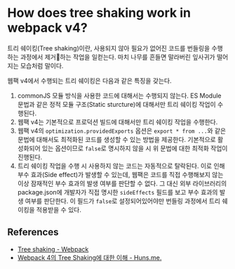 # How does tree shaking work in webpack v4?

트리 쉐이킹(Tree shaking)이란, 사용되지 않아 필요가 없어진 코드를 번들링을 수행하는 과정에서 제거하는 작업을 일컫는다. 마치 나무를 흔들면 말라버린 잎사귀가 떨어지는 모습처럼 말이다.

웹팩 v4에서 수행되는 트리 쉐이킹은 다음과 같은 특징을 갖는다.

1. commonJS 모듈 방식을 사용한 코드에 대해서는 수행되지 않는다. ES Module 문법과 같은 정적 모듈 구조(Static sturcture)에 대해서만 트리 쉐이킹 작업이 수행된다.
2. 웹팩 v4는 기본적으로 프로덕션 빌드에 대해서만 트리 쉐이킹 작업을 수행한다.
3. 웹팩 v4의 `optimization.providedExports` 옵션은 `export * from ...`와 같은 문법에 대해서도 최적화된 코드를 생성할 수 있는 방법을 제공한다. 기본적으로 활성화되어 있는 옵션이므로 `false`로 명시하지 않을 시 위 문법에 대한 최적화 작업이 진행된다.
4. 트리 쉐이킹 작업을 수행 시 사용하지 않는 코드는 자동적으로 탈락된다. 이로 인해 부수 효과(Side effect)가 발생할 수 있는데, 웹팩은 코드를 직접 수행해보지 않는 이상 잠재적인 부수 효과의 발생 여부를 판단할 수 없다. 그 대신 외부 라이브러리의 package.json에 개발자가 직접 명시한 `sideEffects` 필드를 보고 부수 효과의 발생 여부를 판단한다. 이 필드가 `false`로 설정되어있어야만 번들링 과정에서 트리 쉐이킹을 적용받을 수 있다.

## References

* [Tree shaking - Webpack](https://webpack.js.org/guides/tree-shaking/)
* [Webpack 4의 Tree Shaking에 대한 이해 - Huns.me.](http://huns.me/development/2265)
